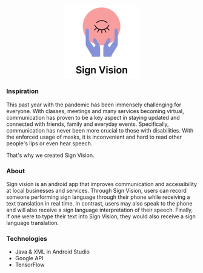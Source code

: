 <br/>
<p align="center">
  <img src="screenshots/SignVisionLogo.png" alt="Logo" width="200px" /><br/>
</p>

### Inspiration
This past year with the pandemic has been immensely challenging for everyone. With classes, meetings and many services becoming virtual, communication has proven to be a key aspect in staying updated and connected with friends, family and everyday events. 
Specifically, communication has never been more crucial to those with disabilities. With the enforced usage of masks, it is inconvenient and hard to read other people's lips or even hear speech.

That's why we created Sign Vision.

### About
Sign vision is an android app that improves communication and accessibility at local businesses and services. 
Through Sign Vision, users can record someone performing sign language through their phone while receiving a text translation in real time. In contrast, users may also speak to the phone and will also receive a sign language interpretation of their speech. Finally, if one were to type their text into Sign Vision, they would also receive a sign language translation.


### Technologies
- Java & XML in Android Studio
- Google API
- TensorFlow
